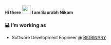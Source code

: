 #### Hi there <img src="https://github.com/TheDudeThatCode/TheDudeThatCode/blob/master/Assets/Hi.gif" width="29px"> I am  Saurabh Nikam



### 💻 I’m  working as

*  Software Development Engineer @ [BIGBINARY](https://www.bigbinary.com/) 


